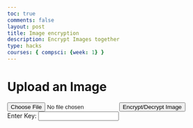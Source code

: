 ```yaml
---
toc: true
comments: false
layout: post
title: Image encryption
description: Encrypt Images together
type: hacks
courses: { compsci: {week: 1} }
---
```


<h1><strong>Upload an Image</strong></h1>
<input type="file" id="imageInput" accept="image/*">
<button id="andButton">Encrypt/Decrypt Image</button>
<br>
<label for='seed'>Enter Key: </label>
<input type='text' id='seed'>
<div id='resultDiv'></div>
<script src="//cdnjs.cloudflare.com/ajax/libs/seedrandom/3.0.5/seedrandom.min.js"></script>
<script src="../../../assets/js/cryptography.js" type="text/javascript"></script>